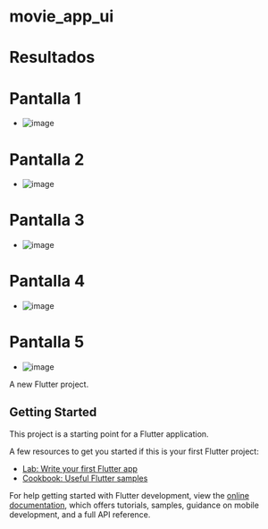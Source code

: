 # movie_app_ui
# Resultados 
# Pantalla 1
- ![image](https://github.com/user-attachments/assets/4a7f0182-c0ab-42fb-af19-b7db65b3e55b)
# Pantalla 2
- ![image](https://github.com/user-attachments/assets/a8c86448-ae73-4439-99fb-2bb2499007fc)
# Pantalla 3
- ![image](https://github.com/user-attachments/assets/c98042ea-e493-476d-b611-2259fb4aefb9)
# Pantalla 4
- ![image](https://github.com/user-attachments/assets/78cb553e-0cd7-4362-85dc-1c0641833faf)
# Pantalla 5
- ![image](https://github.com/user-attachments/assets/acb904e9-8532-4d0b-9fad-303aa07e84c8)
 
A new Flutter project.

## Getting Started

This project is a starting point for a Flutter application.

A few resources to get you started if this is your first Flutter project:

- [Lab: Write your first Flutter app](https://docs.flutter.dev/get-started/codelab)
- [Cookbook: Useful Flutter samples](https://docs.flutter.dev/cookbook)

For help getting started with Flutter development, view the
[online documentation](https://docs.flutter.dev/), which offers tutorials,
samples, guidance on mobile development, and a full API reference.

